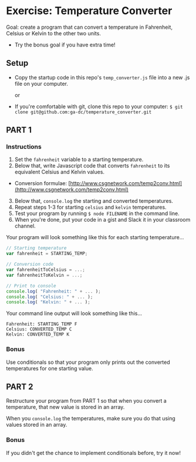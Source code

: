 # Exercise: Temperature Converter

Goal: create a program that can convert a temperature in Fahrenheit, Celsius or Kelvin to the other two units.
- Try the bonus goal if you have extra time!

## Setup

- Copy the startup code in this repo's `temp_converter.js` file into a new .js file on your computer.  

  or  
- If you're comfortable with git, clone this repo to your computer: `$ git clone git@github.com:ga-dc/temperature_converter.git`

## PART 1

### Instructions

1. Set the `fahrenheit` variable to a starting temperature.
2. Below that, write Javascript code that converts `fahrenheit` to its equivalent Celsius and Kelvin values.
  - Conversion formulae: [http://www.csgnetwork.com/temp2conv.html](http://www.csgnetwork.com/temp2conv.html)
3. Below that, `console.log` the starting and converted temperatures.
4. Repeat steps 1-3 for starting `celsius` and `kelvin` temperatures.
5. Test your program by running `$ node FILENAME` in the command line.
6. When you're done, put your code in a gist and Slack it in your classroom channel.

Your program will look something like this for each starting temperature...

  ```javascript
  // Starting temperature
  var fahrenheit = STARTING_TEMP;

  // Conversion code
  var fahrenheitToCelsius = ...;
  var fahrenheitToKelvin = ...;

  // Print to console
  console.log( "Fahrenheit: " + ... );
  console.log( "Celsius: " + ... );
  console.log( "Kelvin: " + ... );
  ```

Your command line output will look something like this...

  ```
  Fahrenheit: STARTING_TEMP F
  Celsius: CONVERTED_TEMP C
  Kelvin: CONVERTED_TEMP K
  ```

### Bonus

Use conditionals so that your program only prints out the converted temperatures for one starting value.

## PART 2

Restructure your program from PART 1 so that when you convert a temperature, that new value is stored in an array.  

When you `console.log` the temperatures, make sure you do that using values stored in an array.

### Bonus

If you didn't get the chance to implement conditionals before, try it now!
